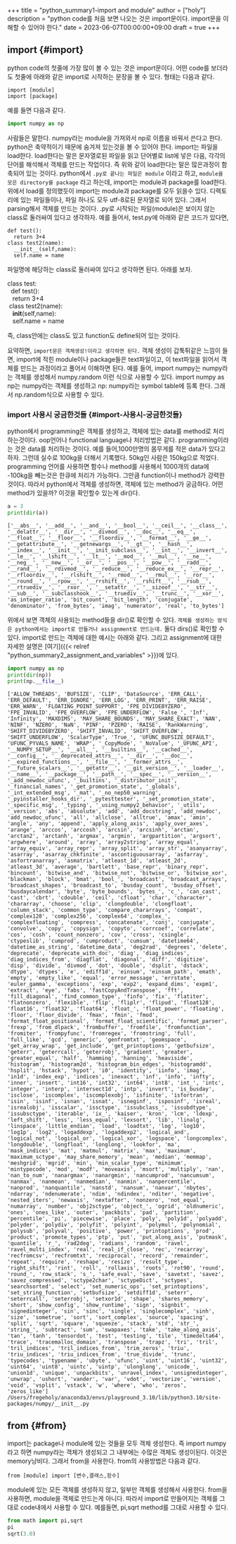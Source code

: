 +++
title = "python_summary1-import and module"
author = ["holy"]
description = "python code를 처음 보면 나오는 것은 import문이다. import문을 이해할 수 있어야 한다."
date = 2023-06-07T00:00:00+09:00
draft = true
+++

## import {#import}

python code의 첫줄에 가장 많이 볼 수 있는 것은 import문이다. 어떤
code를 보더라도 첫줄에 아래와 같은 import로 시작하는 문장을 볼 수 있다.
형태는 다음과 같다.

```text
import [module]
import [package]
```

예를 들면 다음과 같다.

```python
import numpy as np
```

사람들은 말한다. numpy라는 module을 가져와서 np로 이름을 바꿔서 쓴다고
한다. python은 축약적이기 때문에 숨겨져 있는것을 볼 수 있어야
한다. import는 파일을 load한다. load한다는 말은 문자열로된 파일을 읽고
단어별로 list에 넣은 다음, 각각의 단어를 해석해서 객체를 만드는
작업이다. 즉 위와 같이 load한다는 말은 많은과정이 함축되어 있는
것이다. python에서 `.py로 끝나는 파일은 module` 이라고 하고, `module을
모은 directory를 package` 라고 하는데, import는 module과 package를
load한다. 위에서 load를 정의했듯이 import는 module과 package를 모두
읽을수 있다. 디렉토리에 있는 파일들이나, 파일 하나도 모두 utf-8로된
문자열로 되어 있다. 그래서 parsing해서 객체를 만드는 것이다. .py로
시작되는 파일(module)은 보이지 않는 class로 둘러싸여 있다고
생각하자. 예를 들어서, test.py에 아래와 같은 코드가 있다면,

```text
def test():
  return 3+4
class test2(name):
  __init__(self,name):
  self.name = name
```

파일명에 해당하는 class로 둘러싸여 있다고 생각하면 된다. 아래를 보자.

<div class="verse">

class test:<br />
&nbsp;&nbsp;def test():<br />
&nbsp;&nbsp;&nbsp;return 3+4<br />
&nbsp;class test2(name):<br />
&nbsp;&nbsp;&nbsp;__init__(self,name):<br />
&nbsp;&nbsp;&nbsp;self.name = name<br />

</div>

즉, class안에는 class도 있고 function도 define되어 있는 것이다.

<div class="important">

요약하면, `import문은 객체생성!이라고 생각하면 된다.` 객체 생성이
갑툭튀같은 느낌이 들면, import에 적힌 module이나 package들은
text파일이고, 이 text파일을 읽어서 객체를 만드는 과정이라고 풀어서
이해하면 된다. 예를 들어, import numpy는 numpy라는 객체를 생성해서
numpy.random 이런 식으로 사용할 수 있다.  import numpy as np는
numpy라는 객체를 생성하고 np: numpy라는 symbol table에 등록 한다.
그래서 np.random식으로 사용할 수 있다.

</div>


### import 사용시 궁금한것들 {#import-사용시-궁금한것들}

python에서 programming은 객체를 생성하고, 객체에 있는 data를 method로
처리하는것이다. oop언어나 functional language나 처리방법은 같다.
programming이라는 것은 data를 처리하는 것이다. 예를 들어,1000만명의
몸무게를 적은 data가 있다고 하자. 그런데 실수로 100kg을 더해서
기록했다.  50kg인 사람은 150kg으로 적었다. programming 언어를 사용하면
함수나 method를 사용해서 1000개의 data에 -100kg을 빼는것은 한큐에
처리가 가능하다. 그만큼 function이나 method가 강력한 것이다. 따라서
python에서 객체를 생성하면, 객체에 있는 method가 궁금하다. 어떤
method가 있을까? 이것을 확인할수 있는게 dir()다.

```python
a = 3
print(dir(a))
```

```text
['__abs__', '__add__', '__and__', '__bool__', '__ceil__', '__class__', '__delattr__', '__dir__', '__divmod__', '__doc__', '__eq__', '__float__', '__floor__', '__floordiv__', '__format__', '__ge__', '__getattribute__', '__getnewargs__', '__gt__', '__hash__', '__index__', '__init__', '__init_subclass__', '__int__', '__invert__', '__le__', '__lshift__', '__lt__', '__mod__', '__mul__', '__ne__', '__neg__', '__new__', '__or__', '__pos__', '__pow__', '__radd__', '__rand__', '__rdivmod__', '__reduce__', '__reduce_ex__', '__repr__', '__rfloordiv__', '__rlshift__', '__rmod__', '__rmul__', '__ror__', '__round__', '__rpow__', '__rrshift__', '__rshift__', '__rsub__', '__rtruediv__', '__rxor__', '__setattr__', '__sizeof__', '__str__', '__sub__', '__subclasshook__', '__truediv__', '__trunc__', '__xor__', 'as_integer_ratio', 'bit_count', 'bit_length', 'conjugate', 'denominator', 'from_bytes', 'imag', 'numerator', 'real', 'to_bytes']
```

위에서 보면 객체의 사용되는 method들을 dir()로 확인할 수 있다. `객체를
생성하는 방식은 python에서는 import로 만들거나 assignment로 만드는데.`
둘다 dirs()로 확인할 수 있다. import로 만드는 객체에 대한 예시는
아래와 같다. 그리고 assignment에 대한 자세한 설명은 [여기]({{< relref "python_summary2_assignment_and_variables" >}})에 있다.

```python
import numpy as np
print(dir(np))
print(np.__file__)
```

```text
['ALLOW_THREADS', 'BUFSIZE', 'CLIP', 'DataSource', 'ERR_CALL', 'ERR_DEFAULT', 'ERR_IGNORE', 'ERR_LOG', 'ERR_PRINT', 'ERR_RAISE', 'ERR_WARN', 'FLOATING_POINT_SUPPORT', 'FPE_DIVIDEBYZERO', 'FPE_INVALID', 'FPE_OVERFLOW', 'FPE_UNDERFLOW', 'False_', 'Inf', 'Infinity', 'MAXDIMS', 'MAY_SHARE_BOUNDS', 'MAY_SHARE_EXACT', 'NAN', 'NINF', 'NZERO', 'NaN', 'PINF', 'PZERO', 'RAISE', 'RankWarning', 'SHIFT_DIVIDEBYZERO', 'SHIFT_INVALID', 'SHIFT_OVERFLOW', 'SHIFT_UNDERFLOW', 'ScalarType', 'True_', 'UFUNC_BUFSIZE_DEFAULT', 'UFUNC_PYVALS_NAME', 'WRAP', '_CopyMode', '_NoValue', '_UFUNC_API', '__NUMPY_SETUP__', '__all__', '__builtins__', '__cached__', '__config__', '__deprecated_attrs__', '__dir__', '__doc__', '__expired_functions__', '__file__', '__former_attrs__', '__future_scalars__', '__getattr__', '__git_version__', '__loader__', '__name__', '__package__', '__path__', '__spec__', '__version__', '_add_newdoc_ufunc', '_builtins', '_distributor_init', '_financial_names', '_get_promotion_state', '_globals', '_int_extended_msg', '_mat', '_no_nep50_warning', '_pyinstaller_hooks_dir', '_pytesttester', '_set_promotion_state', '_specific_msg', '_typing', '_using_numpy2_behavior', '_utils', '_version', 'abs', 'absolute', 'add', 'add_docstring', 'add_newdoc', 'add_newdoc_ufunc', 'all', 'allclose', 'alltrue', 'amax', 'amin', 'angle', 'any', 'append', 'apply_along_axis', 'apply_over_axes', 'arange', 'arccos', 'arccosh', 'arcsin', 'arcsinh', 'arctan', 'arctan2', 'arctanh', 'argmax', 'argmin', 'argpartition', 'argsort', 'argwhere', 'around', 'array', 'array2string', 'array_equal', 'array_equiv', 'array_repr', 'array_split', 'array_str', 'asanyarray', 'asarray', 'asarray_chkfinite', 'ascontiguousarray', 'asfarray', 'asfortranarray', 'asmatrix', 'atleast_1d', 'atleast_2d', 'atleast_3d', 'average', 'bartlett', 'base_repr', 'binary_repr', 'bincount', 'bitwise_and', 'bitwise_not', 'bitwise_or', 'bitwise_xor', 'blackman', 'block', 'bmat', 'bool_', 'broadcast', 'broadcast_arrays', 'broadcast_shapes', 'broadcast_to', 'busday_count', 'busday_offset', 'busdaycalendar', 'byte', 'byte_bounds', 'bytes_', 'c_', 'can_cast', 'cast', 'cbrt', 'cdouble', 'ceil', 'cfloat', 'char', 'character', 'chararray', 'choose', 'clip', 'clongdouble', 'clongfloat', 'column_stack', 'common_type', 'compare_chararrays', 'compat', 'complex128', 'complex256', 'complex64', 'complex_', 'complexfloating', 'compress', 'concatenate', 'conj', 'conjugate', 'convolve', 'copy', 'copysign', 'copyto', 'corrcoef', 'correlate', 'cos', 'cosh', 'count_nonzero', 'cov', 'cross', 'csingle', 'ctypeslib', 'cumprod', 'cumproduct', 'cumsum', 'datetime64', 'datetime_as_string', 'datetime_data', 'deg2rad', 'degrees', 'delete', 'deprecate', 'deprecate_with_doc', 'diag', 'diag_indices', 'diag_indices_from', 'diagflat', 'diagonal', 'diff', 'digitize', 'disp', 'divide', 'divmod', 'dot', 'double', 'dsplit', 'dstack', 'dtype', 'dtypes', 'e', 'ediff1d', 'einsum', 'einsum_path', 'emath', 'empty', 'empty_like', 'equal', 'error_message', 'errstate', 'euler_gamma', 'exceptions', 'exp', 'exp2', 'expand_dims', 'expm1', 'extract', 'eye', 'fabs', 'fastCopyAndTranspose', 'fft', 'fill_diagonal', 'find_common_type', 'finfo', 'fix', 'flatiter', 'flatnonzero', 'flexible', 'flip', 'fliplr', 'flipud', 'float128', 'float16', 'float32', 'float64', 'float_', 'float_power', 'floating', 'floor', 'floor_divide', 'fmax', 'fmin', 'fmod', 'format_float_positional', 'format_float_scientific', 'format_parser', 'frexp', 'from_dlpack', 'frombuffer', 'fromfile', 'fromfunction', 'fromiter', 'frompyfunc', 'fromregex', 'fromstring', 'full', 'full_like', 'gcd', 'generic', 'genfromtxt', 'geomspace', 'get_array_wrap', 'get_include', 'get_printoptions', 'getbufsize', 'geterr', 'geterrcall', 'geterrobj', 'gradient', 'greater', 'greater_equal', 'half', 'hamming', 'hanning', 'heaviside', 'histogram', 'histogram2d', 'histogram_bin_edges', 'histogramdd', 'hsplit', 'hstack', 'hypot', 'i0', 'identity', 'iinfo', 'imag', 'in1d', 'index_exp', 'indices', 'inexact', 'inf', 'info', 'infty', 'inner', 'insert', 'int16', 'int32', 'int64', 'int8', 'int_', 'intc', 'integer', 'interp', 'intersect1d', 'intp', 'invert', 'is_busday', 'isclose', 'iscomplex', 'iscomplexobj', 'isfinite', 'isfortran', 'isin', 'isinf', 'isnan', 'isnat', 'isneginf', 'isposinf', 'isreal', 'isrealobj', 'isscalar', 'issctype', 'issubclass_', 'issubdtype', 'issubsctype', 'iterable', 'ix_', 'kaiser', 'kron', 'lcm', 'ldexp', 'left_shift', 'less', 'less_equal', 'lexsort', 'lib', 'linalg', 'linspace', 'little_endian', 'load', 'loadtxt', 'log', 'log10', 'log1p', 'log2', 'logaddexp', 'logaddexp2', 'logical_and', 'logical_not', 'logical_or', 'logical_xor', 'logspace', 'longcomplex', 'longdouble', 'longfloat', 'longlong', 'lookfor', 'ma', 'mask_indices', 'mat', 'matmul', 'matrix', 'max', 'maximum', 'maximum_sctype', 'may_share_memory', 'mean', 'median', 'memmap', 'meshgrid', 'mgrid', 'min', 'min_scalar_type', 'minimum', 'mintypecode', 'mod', 'modf', 'moveaxis', 'msort', 'multiply', 'nan', 'nan_to_num', 'nanargmax', 'nanargmin', 'nancumprod', 'nancumsum', 'nanmax', 'nanmean', 'nanmedian', 'nanmin', 'nanpercentile', 'nanprod', 'nanquantile', 'nanstd', 'nansum', 'nanvar', 'nbytes', 'ndarray', 'ndenumerate', 'ndim', 'ndindex', 'nditer', 'negative', 'nested_iters', 'newaxis', 'nextafter', 'nonzero', 'not_equal', 'numarray', 'number', 'obj2sctype', 'object_', 'ogrid', 'oldnumeric', 'ones', 'ones_like', 'outer', 'packbits', 'pad', 'partition', 'percentile', 'pi', 'piecewise', 'place', 'poly', 'poly1d', 'polyadd', 'polyder', 'polydiv', 'polyfit', 'polyint', 'polymul', 'polynomial', 'polysub', 'polyval', 'positive', 'power', 'printoptions', 'prod', 'product', 'promote_types', 'ptp', 'put', 'put_along_axis', 'putmask', 'quantile', 'r_', 'rad2deg', 'radians', 'random', 'ravel', 'ravel_multi_index', 'real', 'real_if_close', 'rec', 'recarray', 'recfromcsv', 'recfromtxt', 'reciprocal', 'record', 'remainder', 'repeat', 'require', 'reshape', 'resize', 'result_type', 'right_shift', 'rint', 'roll', 'rollaxis', 'roots', 'rot90', 'round', 'round_', 'row_stack', 's_', 'safe_eval', 'save', 'savetxt', 'savez', 'savez_compressed', 'sctype2char', 'sctypeDict', 'sctypes', 'searchsorted', 'select', 'set_numeric_ops', 'set_printoptions', 'set_string_function', 'setbufsize', 'setdiff1d', 'seterr', 'seterrcall', 'seterrobj', 'setxor1d', 'shape', 'shares_memory', 'short', 'show_config', 'show_runtime', 'sign', 'signbit', 'signedinteger', 'sin', 'sinc', 'single', 'singlecomplex', 'sinh', 'size', 'sometrue', 'sort', 'sort_complex', 'source', 'spacing', 'split', 'sqrt', 'square', 'squeeze', 'stack', 'std', 'str_', 'string_', 'subtract', 'sum', 'swapaxes', 'take', 'take_along_axis', 'tan', 'tanh', 'tensordot', 'test', 'testing', 'tile', 'timedelta64', 'trace', 'tracemalloc_domain', 'transpose', 'trapz', 'tri', 'tril', 'tril_indices', 'tril_indices_from', 'trim_zeros', 'triu', 'triu_indices', 'triu_indices_from', 'true_divide', 'trunc', 'typecodes', 'typename', 'ubyte', 'ufunc', 'uint', 'uint16', 'uint32', 'uint64', 'uint8', 'uintc', 'uintp', 'ulonglong', 'unicode_', 'union1d', 'unique', 'unpackbits', 'unravel_index', 'unsignedinteger', 'unwrap', 'ushort', 'vander', 'var', 'vdot', 'vectorize', 'version', 'void', 'vsplit', 'vstack', 'w', 'where', 'who', 'zeros', 'zeros_like']
/Users/fregeholy/anaconda3/envs/playground_3.10/lib/python3.10/site-packages/numpy/__init__.py
```


## from {#from}

import는 package나 module에 있는 것들을 모두 객체 생성한다. 즉 import
numpy라고 하면 numpy라는 객체가 생성되고 그 내부에는 수많은 객체도
생성이된다. 이것은 memory낭비다. 그래서 from을 사용한다. from의
사용방법은 다음과 같다.

```text
from [module] import [변수,클래스,함수]
```

module에 있는 모든 객체를 생성하지 않고, 일부만 객체를 생성해서
사용한다. from을 사용하면, module을 객체로 만드는게 아니다. 따라서
import로 만들어지는 객체를 그대로 code내에서 사용할 수 있다. 예를들면,
pi,sqrt method를 그대로 사용할 수 있다.

```python
from math import pi,sqrt
pi
sqrt(3.0)
```
